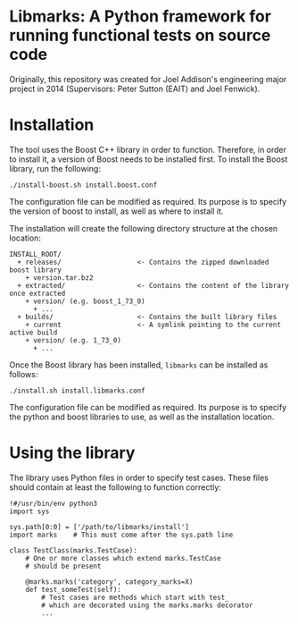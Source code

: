 # Libmarks: A Python framework for running functional tests on source code

Originally, this repository was created for Joel Addison's engineering
major project in 2014 (Supervisors: Peter Sutton (EAIT) and Joel Fenwick).

# Installation
The tool uses the Boost C++ library in order to function. 
Therefore, in order to install it, a version of Boost needs to be
installed first. To install the Boost library, run the following:

```
./install-boost.sh install.boost.conf
```

The configuration file can be modified as required. Its purpose
is to specify the version of boost to install, as well as where to
install it.

The installation will create the following directory structure at
the chosen location:

```
INSTALL_ROOT/
  + releases/                   <- Contains the zipped downloaded boost library
    + version.tar.bz2
  + extracted/                  <- Contains the content of the library once extracted
    + version/ (e.g. boost_1_73_0)
      + ...
  + builds/                     <- Contains the built library files
    + current                   <- A symlink pointing to the current active build
    + version/ (e.g. 1_73_0)
      + ...
```

Once the Boost library has been installed, `libmarks` can be installed
as follows:

```
./install.sh install.libmarks.conf
```

The configuration file can be modified as required. Its purpose is
to specify the python and boost libraries to use, as well as the 
installation location.

# Using the library
The library uses Python files in order to specify test cases.
These files should contain at least the following to function
correctly:

```
!#/usr/bin/env python3
import sys

sys.path[0:0] = ['/path/to/libmarks/install']
import marks    # This must come after the sys.path line

class TestClass(marks.TestCase):
    # One or more classes which extend marks.TestCase 
    # should be present

    @marks.marks('category', category_marks=X)
    def test_someTest(self):
        # Test cases are methods which start with test_
        # which are decorated using the marks.marks decorator
        ...

```
